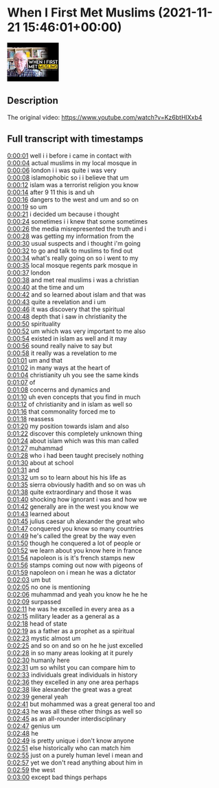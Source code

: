 # When I First Met Muslims (2021-11-21 15:46:01+00:00)

![alt When I First Met Muslims](w13UZhOOOd0.jpg "When I First Met Muslims")

## Description

The original video: https://www.youtube.com/watch?v=Kz6btHlXxb4



## Full transcript with timestamps

[0:00:01](https://youtu.be/w13UZhOOOd0?t=1) well i i before i came in contact with  
[0:00:04](https://youtu.be/w13UZhOOOd0?t=4) actual muslims in my local mosque in  
[0:00:06](https://youtu.be/w13UZhOOOd0?t=6) london i i was quite i was very  
[0:00:08](https://youtu.be/w13UZhOOOd0?t=8) islamophobic so i i believe that um  
[0:00:12](https://youtu.be/w13UZhOOOd0?t=12) islam was a terrorist religion you know  
[0:00:14](https://youtu.be/w13UZhOOOd0?t=14) after 9 11 this is and uh  
[0:00:16](https://youtu.be/w13UZhOOOd0?t=16) dangers to the west and um and so on  
[0:00:19](https://youtu.be/w13UZhOOOd0?t=19) so um  
[0:00:21](https://youtu.be/w13UZhOOOd0?t=21) i decided um because i thought  
[0:00:24](https://youtu.be/w13UZhOOOd0?t=24) sometimes i i knew that some sometimes  
[0:00:26](https://youtu.be/w13UZhOOOd0?t=26) the media misrepresented the truth and i  
[0:00:28](https://youtu.be/w13UZhOOOd0?t=28) was getting my information from the  
[0:00:30](https://youtu.be/w13UZhOOOd0?t=30) usual suspects and i thought i'm going  
[0:00:32](https://youtu.be/w13UZhOOOd0?t=32) to go and talk to muslims to find out  
[0:00:34](https://youtu.be/w13UZhOOOd0?t=34) what's really going on so i went to my  
[0:00:35](https://youtu.be/w13UZhOOOd0?t=35) local mosque regents park mosque in  
[0:00:37](https://youtu.be/w13UZhOOOd0?t=37) london  
[0:00:38](https://youtu.be/w13UZhOOOd0?t=38) and met real muslims i was a christian  
[0:00:40](https://youtu.be/w13UZhOOOd0?t=40) at the time and um  
[0:00:42](https://youtu.be/w13UZhOOOd0?t=42) and so learned about islam and that was  
[0:00:43](https://youtu.be/w13UZhOOOd0?t=43) quite a revelation and i um  
[0:00:46](https://youtu.be/w13UZhOOOd0?t=46) it was discovery that the spiritual  
[0:00:48](https://youtu.be/w13UZhOOOd0?t=48) depth that i saw in christianity the  
[0:00:50](https://youtu.be/w13UZhOOOd0?t=50) spirituality  
[0:00:52](https://youtu.be/w13UZhOOOd0?t=52) um which was very important to me also  
[0:00:54](https://youtu.be/w13UZhOOOd0?t=54) existed in islam as well and it may  
[0:00:56](https://youtu.be/w13UZhOOOd0?t=56) sound really naive to say but  
[0:00:58](https://youtu.be/w13UZhOOOd0?t=58) it really was a revelation to me  
[0:01:01](https://youtu.be/w13UZhOOOd0?t=61) um and that  
[0:01:02](https://youtu.be/w13UZhOOOd0?t=62) in many ways at the heart of  
[0:01:04](https://youtu.be/w13UZhOOOd0?t=64) christianity uh you see the same kinds  
[0:01:07](https://youtu.be/w13UZhOOOd0?t=67) of  
[0:01:08](https://youtu.be/w13UZhOOOd0?t=68) concerns and dynamics and  
[0:01:10](https://youtu.be/w13UZhOOOd0?t=70) uh even concepts that you find in much  
[0:01:12](https://youtu.be/w13UZhOOOd0?t=72) of christianity and in islam as well so  
[0:01:16](https://youtu.be/w13UZhOOOd0?t=76) that commonality forced me to  
[0:01:18](https://youtu.be/w13UZhOOOd0?t=78) reassess  
[0:01:20](https://youtu.be/w13UZhOOOd0?t=80) my position towards islam and also  
[0:01:22](https://youtu.be/w13UZhOOOd0?t=82) discover this completely unknown thing  
[0:01:24](https://youtu.be/w13UZhOOOd0?t=84) about islam which was this man called  
[0:01:27](https://youtu.be/w13UZhOOOd0?t=87) muhammad  
[0:01:28](https://youtu.be/w13UZhOOOd0?t=88) who i had been taught precisely nothing  
[0:01:30](https://youtu.be/w13UZhOOOd0?t=90) about at school  
[0:01:31](https://youtu.be/w13UZhOOOd0?t=91) and  
[0:01:32](https://youtu.be/w13UZhOOOd0?t=92) um so to learn about his his life as  
[0:01:35](https://youtu.be/w13UZhOOOd0?t=95) sierra obviously hadith and so on was uh  
[0:01:38](https://youtu.be/w13UZhOOOd0?t=98) quite extraordinary and those it was  
[0:01:40](https://youtu.be/w13UZhOOOd0?t=100) shocking how ignorant i was and how we  
[0:01:42](https://youtu.be/w13UZhOOOd0?t=102) generally are in the west you know we  
[0:01:43](https://youtu.be/w13UZhOOOd0?t=103) learned about  
[0:01:45](https://youtu.be/w13UZhOOOd0?t=105) julius caesar uh alexander the great who  
[0:01:47](https://youtu.be/w13UZhOOOd0?t=107) conquered you know so many countries  
[0:01:49](https://youtu.be/w13UZhOOOd0?t=109) he's called the great by the way even  
[0:01:50](https://youtu.be/w13UZhOOOd0?t=110) though he conquered a lot of people or  
[0:01:52](https://youtu.be/w13UZhOOOd0?t=112) we learn about you know here in france  
[0:01:54](https://youtu.be/w13UZhOOOd0?t=114) napoleon is is it's french stamps new  
[0:01:56](https://youtu.be/w13UZhOOOd0?t=116) stamps coming out now with pigeons of  
[0:01:59](https://youtu.be/w13UZhOOOd0?t=119) napoleon on i mean he was a dictator  
[0:02:03](https://youtu.be/w13UZhOOOd0?t=123) um but  
[0:02:05](https://youtu.be/w13UZhOOOd0?t=125) no one is mentioning  
[0:02:06](https://youtu.be/w13UZhOOOd0?t=126) muhammad and yeah you know he he he  
[0:02:09](https://youtu.be/w13UZhOOOd0?t=129) surpassed  
[0:02:11](https://youtu.be/w13UZhOOOd0?t=131) he was he excelled in every area as a  
[0:02:15](https://youtu.be/w13UZhOOOd0?t=135) military leader as a general as a  
[0:02:18](https://youtu.be/w13UZhOOOd0?t=138) head of state  
[0:02:19](https://youtu.be/w13UZhOOOd0?t=139) as a father as a prophet as a spiritual  
[0:02:23](https://youtu.be/w13UZhOOOd0?t=143) mystic almost um  
[0:02:25](https://youtu.be/w13UZhOOOd0?t=145) and so on and so on he he just excelled  
[0:02:28](https://youtu.be/w13UZhOOOd0?t=148) in so many areas looking at it purely  
[0:02:30](https://youtu.be/w13UZhOOOd0?t=150) humanly here  
[0:02:31](https://youtu.be/w13UZhOOOd0?t=151) um so whilst you can compare him to  
[0:02:33](https://youtu.be/w13UZhOOOd0?t=153) individuals great individuals in history  
[0:02:36](https://youtu.be/w13UZhOOOd0?t=156) they excelled in any one area perhaps  
[0:02:38](https://youtu.be/w13UZhOOOd0?t=158) like alexander the great was a great  
[0:02:39](https://youtu.be/w13UZhOOOd0?t=159) general yeah  
[0:02:41](https://youtu.be/w13UZhOOOd0?t=161) but mohammed was a great general too and  
[0:02:43](https://youtu.be/w13UZhOOOd0?t=163) he was all these other things as well so  
[0:02:45](https://youtu.be/w13UZhOOOd0?t=165) as an all-rounder interdisciplinary  
[0:02:47](https://youtu.be/w13UZhOOOd0?t=167) genius um  
[0:02:48](https://youtu.be/w13UZhOOOd0?t=168) he  
[0:02:49](https://youtu.be/w13UZhOOOd0?t=169) is pretty unique i don't know anyone  
[0:02:51](https://youtu.be/w13UZhOOOd0?t=171) else historically who can match him  
[0:02:55](https://youtu.be/w13UZhOOOd0?t=175) just on a purely human level i mean and  
[0:02:57](https://youtu.be/w13UZhOOOd0?t=177) yet we don't read anything about him in  
[0:02:59](https://youtu.be/w13UZhOOOd0?t=179) the west  
[0:03:00](https://youtu.be/w13UZhOOOd0?t=180) except bad things perhaps  

